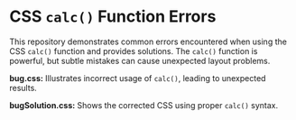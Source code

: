 # CSS `calc()` Function Errors

This repository demonstrates common errors encountered when using the CSS `calc()` function and provides solutions.  The `calc()` function is powerful, but subtle mistakes can cause unexpected layout problems.

**bug.css:**  Illustrates incorrect usage of `calc()`, leading to unexpected results.

**bugSolution.css:** Shows the corrected CSS using proper `calc()` syntax.